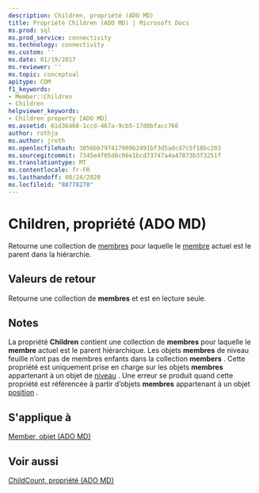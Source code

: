 ```yaml
---
description: Children, propriété (ADO MD)
title: Propriété Children (ADO MD) | Microsoft Docs
ms.prod: sql
ms.prod_service: connectivity
ms.technology: connectivity
ms.custom: ''
ms.date: 01/19/2017
ms.reviewer: ''
ms.topic: conceptual
apitype: COM
f1_keywords:
- Member::Children
- Children
helpviewer_keywords:
- Children property [ADO MD]
ms.assetid: 61d36468-1ccd-467a-9cb5-17d0bfacc766
author: rothja
ms.author: jroth
ms.openlocfilehash: 3856bb797417909b2491bf3d5adcd7c5f18bc203
ms.sourcegitcommit: 7345e4f05d6c06e1bcd73747a4a47873b3f3251f
ms.translationtype: MT
ms.contentlocale: fr-FR
ms.lasthandoff: 08/24/2020
ms.locfileid: "88778278"
---
```

# <a name="children-property-ado-md"></a>Children, propriété (ADO MD)
Retourne une collection de [membres](./members-collection-ado-md.md) pour laquelle le [membre](./member-object-ado-md.md) actuel est le parent dans la hiérarchie.  
  
## <a name="return-values"></a>Valeurs de retour  
 Retourne une collection de **membres** et est en lecture seule.  
  
## <a name="remarks"></a>Notes  
 La propriété **Children** contient une collection de **membres** pour laquelle le **membre** actuel est le parent hiérarchique. Les objets **membres** de niveau feuille n’ont pas de membres enfants dans la collection **members** . Cette propriété est uniquement prise en charge sur les objets **membres** appartenant à un objet de [niveau](./level-object-ado-md.md) . Une erreur se produit quand cette propriété est référencée à partir d’objets **membres** appartenant à un objet [position](./position-object-ado-md.md) .  
  
## <a name="applies-to"></a>S'applique à  
 [Member, objet (ADO MD)](./member-object-ado-md.md)  
  
## <a name="see-also"></a>Voir aussi  
 [ChildCount, propriété (ADO MD)](./childcount-property-ado-md.md)